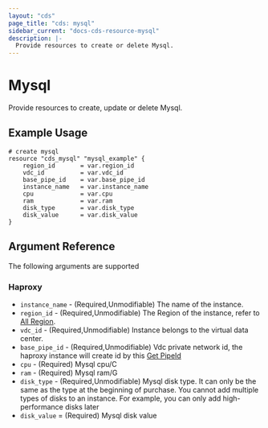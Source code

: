 ```yaml
---
layout: "cds"
page_title: "cds: mysql"
sidebar_current: "docs-cds-resource-mysql"
description: |-
  Provide resources to create or delete Mysql.
---
```


# Mysql

Provide resources to create, update or delete Mysql.

## Example Usage

```hcl
# create mysql
resource "cds_mysql" "mysql_example" {
    region_id       = var.region_id
    vdc_id          = var.vdc_id
    base_pipe_id    = var.base_pipe_id
    instance_name   = var.instance_name
    cpu             = var.cpu
    ram             = var.ram
    disk_type       = var.disk_type
    disk_value      = var.disk_value
}
```
## Argument Reference
The following arguments are supported
### Haproxy
* `instance_name` - (Required,Unmodifiable) The name of the instance.
* `region_id` - (Required,Unmodifiable) The Region of the instance, refer to [All Region](https://github.com/capitalonline/openapi/blob/master/MySQL%E6%A6%82%E8%A7%88.md#1describeregions).
* `vdc_id` - (Required,Unmodifiable) Instance belongs to the virtual data center.
* `base_pipe_id` - (Required,Unmodifiable) Vdc private network id, the haproxy instance will create id by this [Get PipeId](https://github.com/capitalonline/openapi/blob/master/%E9%A6%96%E4%BA%91OpenAPI(v1.2).md#1describevdc)
* `cpu` - (Required) Mysql cpu/C
* `ram` - (Required) Mysql ram/G
* `disk_type` - (Required,Unmodifiable) Mysql disk type. It can only be the same as the type at the beginning of purchase. You cannot add multiple types of disks to an instance. For example, you can only add high-performance disks later
* `disk_value` = (Required) Mysql disk value